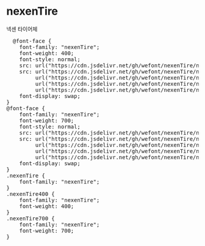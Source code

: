 # nexenTire
넥센 타이어체

<pre>
  @font-face {
    font-family: "nexenTire";
    font-weight: 400;
    font-style: normal;
    src: url("https://cdn.jsdelivr.net/gh/wefont/nexenTire/nexenTire-Regular.eot");
    src: url("https://cdn.jsdelivr.net/gh/wefont/nexenTire/nexenTire-Regular.eot?#iefix") format("embedded-opentype"),
         url("https://cdn.jsdelivr.net/gh/wefont/nexenTire/nexenTire-Regular.woff2") format("woff2"),
         url("https://cdn.jsdelivr.net/gh/wefont/nexenTire/nexenTire-Regular.woff") format("woff"),
         url("https://cdn.jsdelivr.net/gh/wefont/nexenTire/nexenTire-Regular.ttf") format("truetype");
    font-display: swap;
} 
@font-face {
    font-family: "nexenTire";
    font-weight: 700;
    font-style: normal;
    src: url("https://cdn.jsdelivr.net/gh/wefont/nexenTire/nexenTire-Bold.eot");
    src: url("https://cdn.jsdelivr.net/gh/wefont/nexenTire/nexenTire-Bold.eot?#iefix") format("embedded-opentype"),
         url("https://cdn.jsdelivr.net/gh/wefont/nexenTire/nexenTire-Bold.woff2") format("woff2"),
         url("https://cdn.jsdelivr.net/gh/wefont/nexenTire/nexenTire-Bold.woff") format("woff"),
         url("https://cdn.jsdelivr.net/gh/wefont/nexenTire/nexenTire-Bold.ttf") format("truetype");
    font-display: swap;
} 
.nexenTire {
    font-family: "nexenTire";
}
.nexenTire400 {
    font-family: "nexenTire";
    font-weight: 400;
}
.nexenTire700 {
    font-family: "nexenTire";
    font-weight: 700;
}
</pre>
